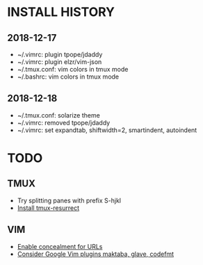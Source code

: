 # INSTALL HISTORY

## 2018-12-17
 - ~/.vimrc: plugin tpope/jdaddy
 - ~/.vimrc: plugin elzr/vim-json
 - ~/.tmux.conf: vim colors in tmux mode
 - ~/.bashrc: vim colors in tmux mode

## 2018-12-18
 - ~/.tmux.conf: solarize theme
 - ~/.vimrc: removed tpope/jdaddy
 - ~/.vimrc: set expandtab, shiftwidth=2, smartindent, autoindent

# TODO

## TMUX
  - Try splitting panes with prefix S-hjkl
  - [Install tmux-resurrect](https://github.com/tmux-plugins/tmux-resurrect)

## VIM
  - [Enable concealment for URLs](https://plasticboy/vim-markdown)
  - [Consider Google Vim plugins maktaba, glave, codefmt](https://github.com/google/vim-codefmk)
